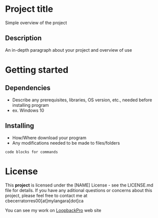 # Project title
Simple overview of the project

## Description
An in-depth paragraph about your project and overview of use

# Getting started
## Dependencies
- Describe any prerequisites, libraries, OS version, etc., needed before installing program
- ex. Windows 10

## Installing
* How/Where download your program
* Any modifications needed to be made to files/folders

`code blocks for commands`

# License
This **project** is licensed under the [NAME] License - see the LICENSE.md file for details.
If you have any aditional questions or concerns about this project, please feel free to contact me at cbecerratorres00[at]mylangara[dot]ca

You can see my work on [LoopbackPro](https://www.loopbackpro.com) web site
